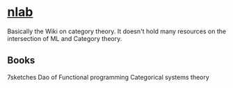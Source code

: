 # [nlab](ncatlab.org)
Basically the Wiki on category theory. It doesn't hold many resources on the intersection of ML and Category theory.

## Books

7sketches
Dao of Functional programming
Categorical systems theory